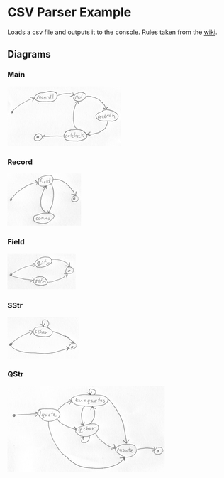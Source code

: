 # CSV Parser Example

Loads a csv file and outputs it to the console. Rules taken from the [wiki](https://en.wikipedia.org/wiki/Comma-separated_values).

## Diagrams

### Main

![](diagrams/fsm_main.jpg)

### Record

![](diagrams/fsm_record.jpg)

### Field

![](diagrams/fsm_field.jpg)

### SStr

![](diagrams/fsm_sstr.jpg)

### QStr

![](diagrams/fsm_qstr.jpg)
